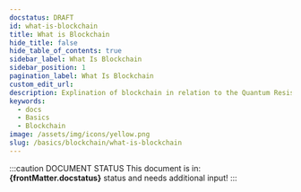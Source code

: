```yaml
---
docstatus: DRAFT
id: what-is-blockchain
title: What is Blockchain
hide_title: false
hide_table_of_contents: true
sidebar_label: What Is Blockchain
sidebar_position: 1
pagination_label: What Is Blockchain
custom_edit_url: 
description: Explination of blockchain in relation to the Quantum Resistant Ledger
keywords:
  - docs
  - Basics
  - Blockchain
image: /assets/img/icons/yellow.png
slug: /basics/blockchain/what-is-blockchain
---
```


:::caution DOCUMENT STATUS 
<span>This document is in: <b>{frontMatter.docstatus}</b> status and needs additional input!</span>
:::